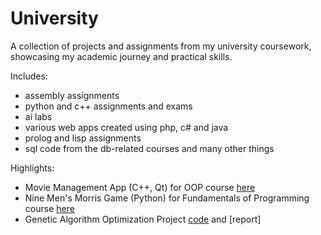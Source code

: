 # University
A collection of projects and assignments from my university coursework, showcasing my academic journey and practical skills.

Includes:
- assembly assignments
- python and c++ assignments and exams
- ai labs
- various web apps created using php, c# and java
- prolog and lisp assignments
- sql code from the db-related courses
and many other things

Highlights:
- Movie Management App (C++, Qt) for OOP course [here](https://github.com/AdrianSofariu/University/tree/main/First%20Year/OOP/oop-a10-AdrianSofariu)
- Nine Men's Morris Game (Python) for Fundamentals of Programming course [here](https://github.com/AdrianSofariu/University/tree/main/First%20Year/Fundamentals%20of%20Programming/a10-AdrianSofariu)
- Genetic Algorithm Optimization Project [code](https://github.com/AdrianSofariu/University/tree/main/Second%20Year/AI/benchmark_ga) and [report]
